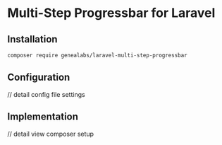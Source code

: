 # Multi-Step Progressbar for Laravel

## Installation
```sh
composer require genealabs/laravel-multi-step-progressbar
```

## Configuration
// detail config file settings

## Implementation
// detail view composer setup
